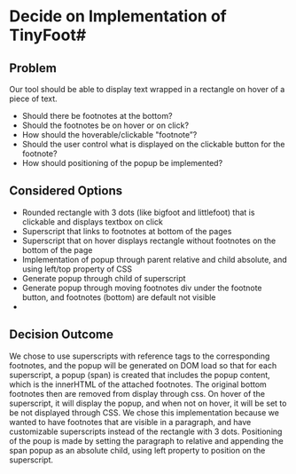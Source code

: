 # Decide on Implementation of TinyFoot#

## Problem

Our tool should be able to display text wrapped in a rectangle on hover of a piece of text.

- Should there be footnotes at the bottom?
- Should the footnotes be on hover or on click?
- How should the hoverable/clickable "footnote”?
- Should the user control what is displayed on the clickable button for the footnote?
- How should positioning of the popup be implemented?

## Considered Options

- Rounded rectangle with 3 dots (like bigfoot and littlefoot) that is clickable and displays textbox on click
- Superscript that links to footnotes at bottom of the pages
- Superscript that on hover displays rectangle without footnotes on the bottom of the page
- Implementation of popup through parent relative and child absolute, and using left/top property of CSS
- Generate popup through child of superscript
- Generate popup through moving footnotes div under the footnote button, and footnotes (bottom) are default not visible
-  


## Decision Outcome

We chose to use superscripts with reference tags to the corresponding footnotes, and the popup will be generated on DOM load so that for each superscript, a popup (span) is created that includes the popup content, which is the innerHTML of the attached footnotes. The original bottom footnotes then are removed from display through css. On hover of the superscript, it will display the popup, and when not on hover, it will be set to be not displayed through CSS. We chose this implementation because we wanted to have footnotes that are visible in a paragraph, and have customizable superscripts instead of the rectangle with 3 dots. Positioning of the poup is made by setting the paragraph to relative and appending the span popup as an absolute child, using left property to position on the superscript. 


